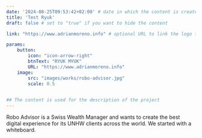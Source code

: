 ```yaml
---
date: '2024-08-25T09:53:42+02:00' # date in which the content is created - defaults to "today"
title: 'Test Ryuk'
draft: false # set to "true" if you want to hide the content 

link: "https://www.adrianmoreno.info" # optional URL to link the logo to

params:
    button:
        icon: "icon-arrow-right"
        btnText: "RYUK MYUK"
        URL: "https://www.adrianmoreno.info"
    image:
        src: "images/works/robo-advisor.jpg"
        scale: 0.5
    

## The content is used for the description of the project
---
```


Robo Advisor is a Swiss Wealth Manager and wants to create the best digital experience for its UNHW clients across the world. We started with a whiteboard.